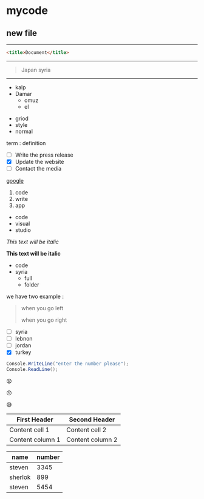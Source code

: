 ﻿# mycode
## **new** file 
___


```html
<title>Document</title>
```
___

> Japan
> syria



___
* kalp
* Damar
  * omuz
  * el 
 
- griod
- style
- normal

term : definition

- [ ] Write the press release
- [x] Update the website
- [ ] Contact the media

[google](google.com)

1. code    
2. write
3. app
- code
- visual
- studio

*This text will be italic*


**This text will be italic**
* code
* syria
   * full
   * folder
  
we have two example :
> when you go left
> 
> when you go right

- [ ] syria
- [ ] lebnon
- [ ] jordan
- [x] turkey
```c#
Console.WriteLine("enter the number please");
Console.ReadLine();

```


:anguished:

:hushed:

:sweat_smile:

First Header | Second Header
------------ | -------------
Content cell 1 | Content cell 2
Content column 1 | Content column 2

name | number
------ | ------
  steven | 3345
  sherlok | 899
  steven | 5454
